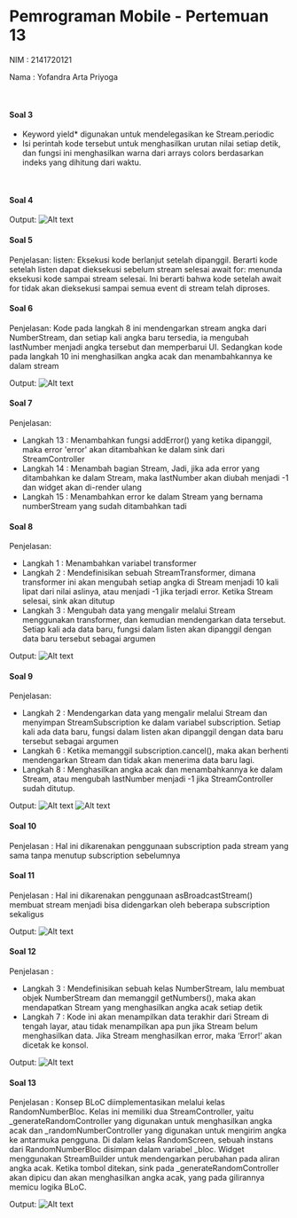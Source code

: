 # Pemrograman Mobile - Pertemuan 13

NIM : 2141720121

Nama : Yofandra Arta Priyoga

<br>

#### Soal 3
* Keyword yield* digunakan untuk mendelegasikan ke Stream.periodic
* Isi perintah kode tersebut untuk menghasilkan urutan nilai setiap detik, dan fungsi ini menghasilkan warna dari arrays colors berdasarkan indeks yang dihitung dari waktu.
<br>

#### Soal 4
Output: 
![Alt text](docs/soal4.gif)
<br>

#### Soal 5
Penjelasan:
listen: Eksekusi kode berlanjut setelah dipanggil. Berarti kode setelah listen dapat dieksekusi sebelum stream selesai
await for: menunda eksekusi kode sampai stream selesai. Ini berarti bahwa kode setelah await for tidak akan dieksekusi sampai semua event di stream telah diproses.

#### Soal 6
Penjelasan:
Kode pada langkah 8 ini mendengarkan stream angka dari NumberStream, dan setiap kali angka baru tersedia, ia mengubah lastNumber menjadi angka tersebut dan memperbarui UI. Sedangkan kode pada langkah 10 ini menghasilkan angka acak dan menambahkannya ke dalam stream

Output:
![Alt text](docs/soal6.gif)
<br>

#### Soal 7
Penjelasan:
* Langkah 13 : Menambahkan fungsi addError() yang ketika dipanggil, maka error 'error' akan ditambahkan ke dalam sink dari StreamController
* Langkah 14 : Menambah bagian Stream, Jadi, jika ada error yang ditambahkan ke dalam Stream, maka lastNumber akan diubah menjadi -1 dan widget akan di-render ulang
* Langkah 15 : Menambahkan error ke dalam Stream yang bernama numberStream yang sudah ditambahkan tadi

#### Soal 8
Penjelasan:
* Langkah 1 : Menambahkan variabel transformer
* Langkah 2 : Mendefinisikan sebuah StreamTransformer, dimana transformer ini akan mengubah setiap angka di Stream menjadi 10 kali lipat dari nilai aslinya, atau menjadi -1 jika terjadi error. Ketika Stream selesai, sink akan ditutup
* Langkah 3 : Mengubah data yang mengalir melalui Stream menggunakan transformer, dan kemudian mendengarkan data tersebut. Setiap kali ada data baru, fungsi dalam listen akan dipanggil dengan data baru tersebut sebagai argumen

Output:
![Alt text](docs/soal8.gif)
<br>

#### Soal 9
Penjelasan:
* Langkah 2 : Mendengarkan data yang mengalir melalui Stream dan menyimpan StreamSubscription ke dalam variabel subscription. Setiap kali ada data baru, fungsi dalam listen akan dipanggil dengan data baru tersebut sebagai argumen
* Langkah 6 : Ketika memanggil subscription.cancel(), maka akan berhenti mendengarkan Stream dan tidak akan menerima data baru lagi.
* Langkah 8 : Menghasilkan angka acak dan menambahkannya ke dalam Stream, atau mengubah lastNumber menjadi -1 jika StreamController sudah ditutup.

Output:
![Alt text](docs/soal9.gif)
![Alt text](docs/soal9.png)
<br>

#### Soal 10
Penjelasan : Hal ini dikarenakan penggunaan subscription pada stream yang sama tanpa menutup subscription sebelumnya
<br>

#### Soal 11
Penjelasan : Hal ini dikarenakan penggunaan asBroadcastStream() membuat stream menjadi bisa didengarkan oleh beberapa subscription sekaligus

Output:
![Alt text](docs/soal11.gif)
<br>


#### Soal 12
Penjelasan : 
* Langkah 3 : Mendefinisikan sebuah kelas NumberStream, lalu membuat objek NumberStream dan memanggil getNumbers(), maka akan mendapatkan Stream yang menghasilkan angka acak setiap detik
* Langkah 7 : Kode ini akan menampilkan data terakhir dari Stream di tengah layar, atau tidak menampilkan apa pun jika Stream belum menghasilkan data. Jika Stream menghasilkan error, maka ‘Error!’ akan dicetak ke konsol. 

Output:
![Alt text](docs/soal12.gif)
<br>

#### Soal 13
Penjelasan :
Konsep BLoC diimplementasikan melalui kelas RandomNumberBloc. Kelas ini memiliki dua StreamController, yaitu _generateRandomController yang digunakan untuk menghasilkan angka acak dan _randomNumberController yang digunakan untuk mengirim angka ke antarmuka pengguna. Di dalam kelas RandomScreen, sebuah instans dari RandomNumberBloc disimpan dalam variabel _bloc. Widget menggunakan StreamBuilder untuk mendengarkan perubahan pada aliran angka acak. Ketika tombol ditekan, sink pada _generateRandomController akan dipicu dan akan menghasilkan angka acak, yang pada gilirannya memicu logika BLoC.

Output:
![Alt text](docs/soal13.gif)
<br>

